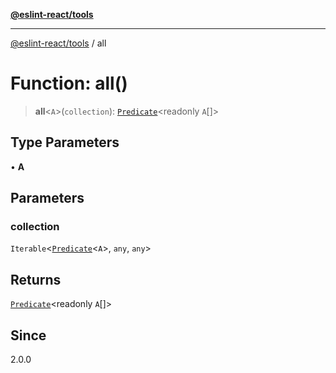 [**@eslint-react/tools**](../README.md)

***

[@eslint-react/tools](../README.md) / all

# Function: all()

> **all**\<`A`\>(`collection`): [`Predicate`](../interfaces/Predicate.md)\<readonly `A`[]\>

## Type Parameters

• **A**

## Parameters

### collection

`Iterable`\<[`Predicate`](../interfaces/Predicate.md)\<`A`\>, `any`, `any`\>

## Returns

[`Predicate`](../interfaces/Predicate.md)\<readonly `A`[]\>

## Since

2.0.0
